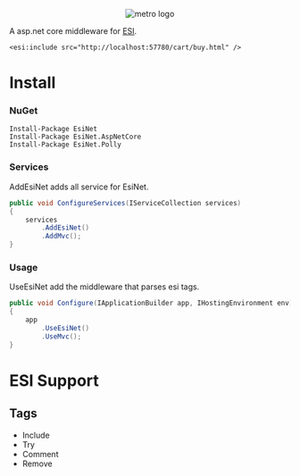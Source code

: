 <p align="center">
<img src="https://raw.githubusercontent.com/allrameest/EsiNet/master/logo.png" alt="metro logo" />
</p>

A asp.net core middleware for [ESI](http://www.w3.org/TR/esi-lang).

```
<esi:include src="http://localhost:57780/cart/buy.html" />
```
# Install

### NuGet

```
Install-Package EsiNet
Install-Package EsiNet.AspNetCore
Install-Package EsiNet.Polly
```

### Services

AddEsiNet adds all service for EsiNet.

```csharp
public void ConfigureServices(IServiceCollection services)
{
	services
		.AddEsiNet()
		.AddMvc();
}
```

### Usage

UseEsiNet add the middleware that parses esi tags.

```csharp
public void Configure(IApplicationBuilder app, IHostingEnvironment env)
{
	app
		.UseEsiNet()
		.UseMvc();
}
```

# ESI Support

## Tags

* Include
* Try
* Comment
* Remove

